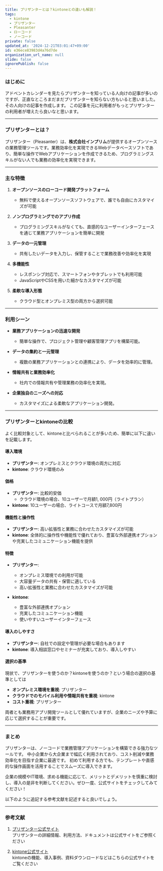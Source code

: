 ```yaml
---
title: プリザンターとは？kintoneとの違いも解説！
tags:
  - kintone
  - プリザンター
  - Pleasanter
  - ローコード
  - ノーコード
private: false
updated_at: '2024-12-21T03:01:47+09:00'
id: e36ece83983d4a76d7de
organization_url_name: null
slide: false
ignorePublish: false
---
```

### はじめに

アドベントカレンダーを見たらプリザンターを知っている人向けの記事が多いのですが、正直なところまだまだプリザンターを知らない方もいると思いました。
その人向けの記事を作成します。
この記事を元に利用者がもっとプリザンターの利用者が増えたら良いなと思います。

---

### プリザンターとは？

プリザンター（Pleasanter）は、**株式会社インプリム**が提供するオープンソースの業務管理ツールです。業務効率化を実現できるWebデータベースソフトであり、簡単な操作でWebアプリケーションを作成できるため、プログラミングスキルがない人でも業務の効率化を実現できます。

---

### 主な特徴

1. **オープンソースのローコード開発プラットフォーム**
   - 無料で使えるオープンソースソフトウェアで、誰でも自由にカスタマイズが可能

2. **ノンプログラミングでのアプリ作成**
   - プログラミングスキルがなくても、直感的なユーザーインターフェースを通じて業務アプリケーションを簡単に開発

3. **データの一元管理**
   - 共有したいデータを入力し、保管することで業務改善や効率化を実現

4. **多機能性**
   - レスポンシブ対応で、スマートフォンやタブレットでも利用可能
   - JavaScriptやCSSを用いた細かなカスタマイズが可能

5. **柔軟な導入形態**
   - クラウド型とオンプレミス型の両方から選択可能

---

### 利用シーン

- **業務アプリケーションの迅速な開発**
  - 簡単な操作で、プロジェクト管理や顧客管理アプリを構築可能。

- **データの集約と一元管理**
  - 複数の業務アプリケーションとの連携により、データを効率的に管理。

- **情報共有と業務効率化**
  - 社内での情報共有や管理業務の効率化を実現。

- **企業独自のニーズへの対応**
  - カスタマイズによる柔軟なアプリケーション開発。

---

### プリザンターとkintoneの比較

よく比較対象として、kintoneと比べられることが多いため、簡単に以下に違いを記載します。

#### 導入環境

- **プリザンター**: オンプレミスとクラウド環境の両方に対応
- **kintone**: クラウド環境のみ

#### 価格

- **プリザンター**: 比較的安価
  - クラウド環境の場合、10ユーザーで月額1, 000円（ライトプラン）
- **kintone**: 10ユーザーの場合、ライトコースで月額7,800円

#### 機能性と操作性

- **プリザンター**: 高い拡張性と業務に合わせたカスタマイズが可能
- **kintone**: 全体的に操作性や機能性で優れており、豊富な外部連携オプションや充実したコミュニケーション機能を提供

#### 特徴

- **プリザンター**:
  - オンプレミス環境での利用が可能
  - 大容量データの共有・保管に適している
  - 高い拡張性と業務に合わせたカスタマイズが可能

- **kintone**:
  - 豊富な外部連携オプション
  - 充実したコミュニケーション機能
  - 使いやすいユーザーインターフェース

#### 導入のしやすさ

- **プリザンター**: 自社での設定や管理が必要な場合もあります
- **kintone**: 導入相談窓口やセミナーが充実しており、導入しやすい

#### 選択の基準

現状で、プリザンターを使うのか？kintoneを使うのか？という場合の選択の基準としては

- **オンプレミス環境を重視**: プリザンター
- **クラウドでのモバイル利用や情報共有を重視**: kintone
- **コスト重視**: プリザンター

両者とも業務用アプリ開発ツールとして優れていますが、企業のニーズや予算に応じて選択することが重要です。

---

### まとめ

プリザンターは、ノーコードで業務管理アプリケーションを構築できる強力なツールです。
中小企業から大企業まで幅広く利用されており、コスト削減や業務効率化を目指す企業に最適です。
初めて利用する方でも、テンプレートや直感的な操作画面を活用することでスムーズに導入できます。

企業の規模やIT環境、求める機能に応じて、メリットとデメリットを慎重に検討し、導入の是非を判断してください。ぜひ一度、公式サイトをチェックしてみてください！

以下のように追記する参考文献を記述すると良いでしょう。

---

### 参考文献

1. [プリザンター公式サイト](https://pleasanter.org/)  
   プリザンターの詳細情報、利用方法、ドキュメントは公式サイトをご参照ください

2. [kintone公式サイト](https://kintone.cybozu.co.jp/jp/ad010/)  
   kintoneの機能、導入事例、資料ダウンロードなどはこちらの公式サイトをご覧ください
   
